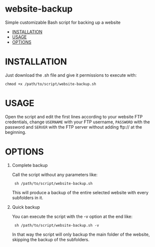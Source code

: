 # website-backup
Simple customizable Bash script for backing up a website

- [INSTALLATION](#installation)
- [USAGE](#usage)
- [OPTIONS](#options)

# INSTALLATION

Just download the .sh file and give it permissions to execute with:

    chmod +x /path/to/script/website-backup.sh

# USAGE

Open the script and edit the first lines according to your website FTP credentials, change `USERNAME` with your FTP username, `PASSWORD` with the password and `SERVER` with the FTP server without adding ftp:// at the beginning.


# OPTIONS

1. Complete backup

    Call the script without any parameters like:

        sh /path/to/script/website-backup.sh
    
    This will produce a backup of the entire selected website with every subfolders in it.


2. Quick backup

    You can execute the script with the -v option at the end like:

        sh /path/to/script/website-backup.sh -v
    
    In that way the script will only backup the main folder of the website, skipping the backup of the subfolders.
